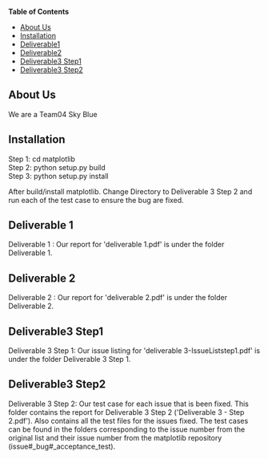 <!-- DON'T EDIT THIS SECTION, INSTEAD RE-RUN doctoc TO UPDATE -->
**Table of Contents**

- [About Us](#about-us)
- [Installation](#installation)
- [Deliverable1](#deliverable-1)
- [Deliverable2](#deliverable-2)
- [Deliverable3 Step1](#deliverable3-step1)
- [Deliverable3 Step2](#deliverable3-step2)

## About Us
We are a Team04 Sky Blue
## Installation
Step 1: cd matplotlib <br />
Step 2: python setup.py build <br />
Step 3: python setup.py install <br />

After build/install matplotlib. Change Directory to Deliverable 3 Step 2 and run each of the test case to ensure the bug are fixed.
## Deliverable 1
Deliverable 1 : Our report for 'deliverable 1.pdf' is under the folder Deliverable 1.

## Deliverable 2
Deliverable 2 : Our report for 'deliverable 2.pdf' is under the folder Deliverable 2.

## Deliverable3 Step1
Deliverable 3 Step 1: Our issue listing for 'deliverable 3-IssueListstep1.pdf' is under the folder Deliverable 3 Step 1. 

## Deliverable3 Step2
Deliverable 3 Step 2: Our test case for each issue that is been fixed. This folder contains the report for Deliverable 3 Step 2 ('Deliverable 3 - Step 2.pdf'). Also contains all the test files for the issues fixed. The test cases can be found in the folders corresponding to the issue number from the original list and their issue number from the matplotlib repository (issue#_bug#_acceptance_test).
